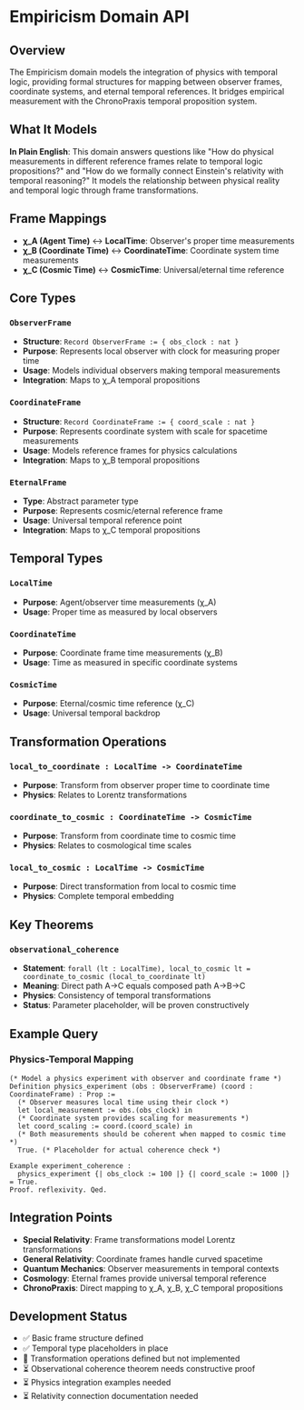 # Empiricism Domain API

## Overview

The Empiricism domain models the integration of physics with temporal logic, providing formal structures for mapping between observer frames, coordinate systems, and eternal temporal references. It bridges empirical measurement with the ChronoPraxis temporal proposition system.

## What It Models

**In Plain English**: This domain answers questions like "How do physical measurements in different reference frames relate to temporal logic propositions?" and "How do we formally connect Einstein's relativity with temporal reasoning?" It models the relationship between physical reality and temporal logic through frame transformations.

## Frame Mappings

- **χ_A (Agent Time)** ↔ **LocalTime**: Observer's proper time measurements
- **χ_B (Coordinate Time)** ↔ **CoordinateTime**: Coordinate system time measurements  
- **χ_C (Cosmic Time)** ↔ **CosmicTime**: Universal/eternal time reference

## Core Types

### `ObserverFrame`
- **Structure**: `Record ObserverFrame := { obs_clock : nat }`
- **Purpose**: Represents local observer with clock for measuring proper time
- **Usage**: Models individual observers making temporal measurements
- **Integration**: Maps to χ_A temporal propositions

### `CoordinateFrame`
- **Structure**: `Record CoordinateFrame := { coord_scale : nat }`
- **Purpose**: Represents coordinate system with scale for spacetime measurements
- **Usage**: Models reference frames for physics calculations
- **Integration**: Maps to χ_B temporal propositions

### `EternalFrame`
- **Type**: Abstract parameter type
- **Purpose**: Represents cosmic/eternal reference frame
- **Usage**: Universal temporal reference point
- **Integration**: Maps to χ_C temporal propositions

## Temporal Types

### `LocalTime`
- **Purpose**: Agent/observer time measurements (χ_A)
- **Usage**: Proper time as measured by local observers

### `CoordinateTime`
- **Purpose**: Coordinate frame time measurements (χ_B)
- **Usage**: Time as measured in specific coordinate systems

### `CosmicTime`
- **Purpose**: Eternal/cosmic time reference (χ_C)
- **Usage**: Universal temporal backdrop

## Transformation Operations

### `local_to_coordinate : LocalTime -> CoordinateTime`
- **Purpose**: Transform from observer proper time to coordinate time
- **Physics**: Relates to Lorentz transformations

### `coordinate_to_cosmic : CoordinateTime -> CosmicTime`
- **Purpose**: Transform from coordinate time to cosmic time
- **Physics**: Relates to cosmological time scales

### `local_to_cosmic : LocalTime -> CosmicTime`
- **Purpose**: Direct transformation from local to cosmic time
- **Physics**: Complete temporal embedding

## Key Theorems

### `observational_coherence`
- **Statement**: `forall (lt : LocalTime), local_to_cosmic lt = coordinate_to_cosmic (local_to_coordinate lt)`
- **Meaning**: Direct path A→C equals composed path A→B→C
- **Physics**: Consistency of temporal transformations
- **Status**: Parameter placeholder, will be proven constructively

## Example Query

### Physics-Temporal Mapping
```coq
(* Model a physics experiment with observer and coordinate frame *)
Definition physics_experiment (obs : ObserverFrame) (coord : CoordinateFrame) : Prop :=
  (* Observer measures local time using their clock *)
  let local_measurement := obs.(obs_clock) in
  (* Coordinate system provides scaling for measurements *)
  let coord_scaling := coord.(coord_scale) in
  (* Both measurements should be coherent when mapped to cosmic time *)
  True. (* Placeholder for actual coherence check *)

Example experiment_coherence :
  physics_experiment {| obs_clock := 100 |} {| coord_scale := 1000 |} = True.
Proof. reflexivity. Qed.
```

## Integration Points

- **Special Relativity**: Frame transformations model Lorentz transformations
- **General Relativity**: Coordinate frames handle curved spacetime
- **Quantum Mechanics**: Observer measurements in temporal contexts
- **Cosmology**: Eternal frames provide universal temporal reference
- **ChronoPraxis**: Direct mapping to χ_A, χ_B, χ_C temporal propositions

## Development Status

- ✅ Basic frame structure defined
- ✅ Temporal type placeholders in place
- 🔄 Transformation operations defined but not implemented
- ⏳ Observational coherence theorem needs constructive proof
- ⏳ Physics integration examples needed
- ⏳ Relativity connection documentation needed